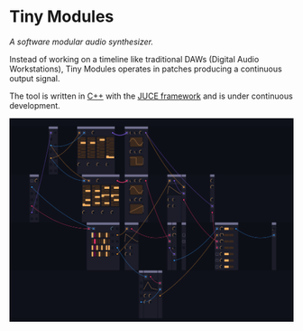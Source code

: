 # Tiny Modules

*A software modular audio synthesizer.*

Instead of working on a timeline like traditional DAWs (Digital Audio Workstations), Tiny Modules operates in patches producing a continuous output signal. 

The tool is written in [C++](https://en.wikipedia.org/wiki/C%2B%2B) with the [JUCE framework](https://juce.com/) and is under continuous development. 

![Patching Visual](/Example_PatchVisual.png?raw=true)
